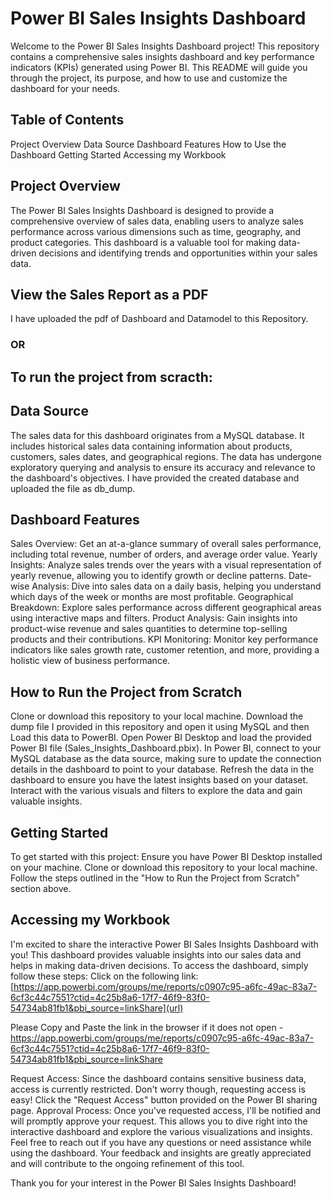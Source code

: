 # Power BI Sales Insights Dashboard

Welcome to the Power BI Sales Insights Dashboard project!
This repository contains a comprehensive sales insights dashboard and key performance indicators (KPIs) generated using Power BI. This README will guide you through the project, its purpose, and how to use and customize the dashboard for your needs.

## Table of Contents
Project Overview
Data Source
Dashboard Features
How to Use the Dashboard
Getting Started
Accessing my Workbook


## Project Overview
The Power BI Sales Insights Dashboard is designed to provide a comprehensive overview of sales data, enabling users to analyze sales performance across various dimensions such as time, geography, and product categories. This dashboard is a valuable tool for making data-driven decisions and identifying trends and opportunities within your sales data.

## View the Sales Report as a PDF
I have uploaded the pdf of Dashboard and Datamodel to this Repository.

### OR

## To run the project from scracth:

## Data Source

The sales data for this dashboard originates from a MySQL database. It includes historical sales data containing information about products, customers, sales dates, and geographical regions. The data has undergone exploratory querying and analysis to ensure its accuracy and relevance to the dashboard's objectives. I have provided the created database and uploaded the file as db_dump.

## Dashboard Features
Sales Overview: Get an at-a-glance summary of overall sales performance, including total revenue, number of orders, and average order value.
Yearly Insights: Analyze sales trends over the years with a visual representation of yearly revenue, allowing you to identify growth or decline patterns.
Date-wise Analysis: Dive into sales data on a daily basis, helping you understand which days of the week or months are most profitable.
Geographical Breakdown: Explore sales performance across different geographical areas using interactive maps and filters.
Product Analysis: Gain insights into product-wise revenue and sales quantities to determine top-selling products and their contributions.
KPI Monitoring: Monitor key performance indicators like sales growth rate, customer retention, and more, providing a holistic view of business performance.

## How to Run the Project from Scratch

Clone or download this repository to your local machine.
Download the dump file I provided in this repository and open it using MySQL and then Load this data to PowerBI.
Open Power BI Desktop and load the provided Power BI file (Sales_Insights_Dashboard.pbix).
In Power BI, connect to your MySQL database as the data source, making sure to update the connection details in the dashboard to point to your database.
Refresh the data in the dashboard to ensure you have the latest insights based on your dataset.
Interact with the various visuals and filters to explore the data and gain valuable insights.

## Getting Started
To get started with this project:
Ensure you have Power BI Desktop installed on your machine.
Clone or download this repository to your local machine.
Follow the steps outlined in the "How to Run the Project from Scratch" section above.

## Accessing my Workbook
I'm excited to share the interactive Power BI Sales Insights Dashboard with you! This dashboard provides valuable insights into our sales data and helps in making data-driven decisions. To access the dashboard, simply follow these steps:
Click on the following link: [https://app.powerbi.com/groups/me/reports/c0907c95-a6fc-49ac-83a7-6cf3c44c7551?ctid=4c25b8a6-17f7-46f9-83f0-54734ab81fb1&pbi_source=linkShare](url)

Please Copy and Paste the link in the browser if it does not open - https://app.powerbi.com/groups/me/reports/c0907c95-a6fc-49ac-83a7-6cf3c44c7551?ctid=4c25b8a6-17f7-46f9-83f0-54734ab81fb1&pbi_source=linkShare

Request Access: Since the dashboard contains sensitive business data, access is currently restricted. Don't worry though, requesting access is easy! Click the "Request Access" button provided on the Power BI sharing page.
Approval Process: Once you've requested access, I'll be notified and will promptly approve your request. This allows you to dive right into the interactive dashboard and explore the various visualizations and insights.
Feel free to reach out if you have any questions or need assistance while using the dashboard. Your feedback and insights are greatly appreciated and will contribute to the ongoing refinement of this tool.

Thank you for your interest in the Power BI Sales Insights Dashboard!



